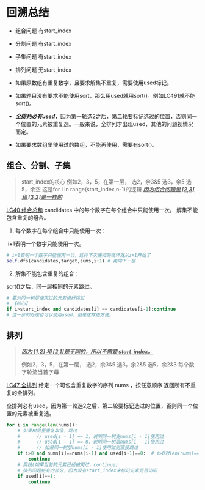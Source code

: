 # 回溯总结

-   组合问题 有start_index
-  分割问题 有start_index
-  子集问题 有start_index

-  排列问题 无start_index



- 如果原数组有重复数字，且要求解集不重复，需要使用used标记。
- 如果题目没有要求不能使用sort，那么用used就用sort()。例如LC491就不能sort()。
- <u>***全排列必有used***</u>，因为第一轮选2之后，第二轮要标记选过的位置，否则同一个位置的元素被重复选。一般来说，全排列才出现used，其他的问题视情况而定。
- 如果要求数组里使用过的数组，不能再使用，需要有sort()。



## 组合、分割、子集

> start_index的核心
> 例如2，3，5，在第一层，
> 选2，余3&5
> 选3，余5
> 选5，余空
> 这是for i in range(start_index,n-1)的逻辑
> ***<u>因为组合问题里 [2,3]和 [3,2]是一样的***</u>

[LC40 组合总和](https://programmercarl.com/0040.%E7%BB%84%E5%90%88%E6%80%BB%E5%92%8CII.html#%E5%9B%9E%E6%BA%AF%E4%B8%89%E9%83%A8%E6%9B%B2) candidates 中的每个数字在每个组合中只能使用一次。 解集不能包含重复的组合。

1. 每个数字在每个组合中只能使用一次：

​		i+1表明一个数字只能使用一次。

```python
# i+1表明一个数字只能使用一次，这样下次递归的循环就从i+1开始了
self.dfs(candidates,target,sums,i+1) # 再向下一层
```

2. 解集不能包含重复的组合：

sort()之后，同一层相同的元素跳过。

```python
# 要对同一树层使用过的元素进行跳过
# 【核心】
if i>start_index and candidates[i] == candidates[i-1]:continue
# 这一步的处理也可以使用used，但是这样更方便。
```



## 排列

> **<u>*因为 [1,2] 和 [2,1]是不同的，所以不需要 start_index。*</u>**
>
> 例如2，3，5，在第一层，
> 选2，余3&5
> 选3，余2&5
> 选5，余2&3
> 每个数字轮流当首字母

[LC47 全排列](https://programmercarl.com/0047.%E5%85%A8%E6%8E%92%E5%88%97II.html#%E6%80%9D%E8%B7%AF) 给定一个可包含重复数字的序列 nums ，按任意顺序 返回所有不重复的全排列。

全排列必有used，因为第一轮选2之后，第二轮要标记选过的位置，否则同一个位置的元素被重复选。

```python
for i in range(len(nums)):
    # 如果树层里重复取值，跳过
    #      // used[i - 1] == 1，说明同⼀树⽀nums[i - 1]使⽤过
    #      // used[i - 1] == 0，说明同⼀树层nums[i - 1]使⽤过
    #      // 如果同⼀树层nums[i - 1]使⽤过则直接跳过
    if i>0 and nums[i]==nums[i-1] and used[i-1]==0:  # i>0对len(nums)==1的很重要
        continue
    # 剪枝(如果当前的元素已经被用过，continue)
    # 排列问题特有的部分，因为没有start_index来标记元素是否访问
    if used[i]==1:
        continue
```


